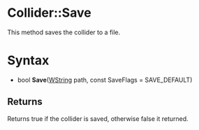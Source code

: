 # Collider::Save

This method saves the collider to a file.

# Syntax

- bool __Save__([WString](WString.md) path, const SaveFlags = SAVE_DEFAULT)

## Returns

Returns true if the collider is saved, otherwise false it returned.
